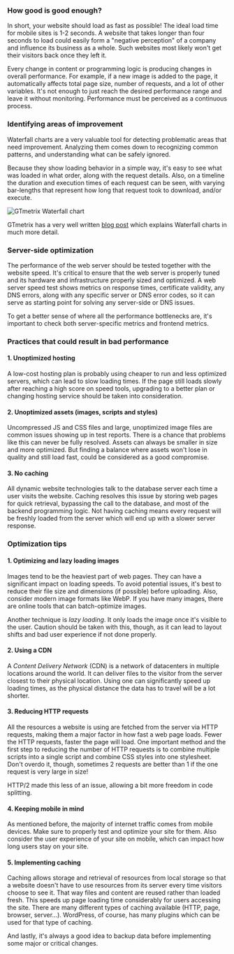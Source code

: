 ### How good is good enough?

In short, your website should load as fast as possible! The ideal load time for mobile sites is 1-2 seconds. A website that takes longer than four seconds to load could easily form a "negative perception" of a company and influence its business as a whole. Such websites most likely won't get their visitors back once they left it.

Every change in content or programming logic is producing changes in overall performance. For example, if a new image is added to the page, it automatically affects total page size, number of requests, and a lot of other variables. It's not enough to just reach the desired performance range and leave it without monitoring. Performance must be perceived as a continuous process.

### Identifying areas of improvement

Waterfall charts are a very valuable tool for detecting problematic areas that need improvement. Analyzing them comes down to recognizing common patterns, and understanding what can be safely ignored.

Because they show loading behavior in a simple way, it's easy to see what was loaded in what order, along with the request details. Also, on a timeline the duration and execution times of each request can be seen, with varying bar-lengths that represent how long that request took to download, and/or execute.

![GTmetrix Waterfall chart](/img/gtmetrix-waterfall-chart.png)

GTmetrix has a very well written [blog post](https://gtmetrix.com/blog/how-to-read-a-waterfall-chart-for-beginners/) which explains Waterfall charts in much more detail.

### Server-side optimization

The performance of the web server should be tested together with the website speed. It's critical to ensure that the web server is properly tuned and its hardware and infrastructure properly sized and optimized. A web server speed test shows metrics on response times, certificate validity, any DNS errors, along with any specific server or DNS error codes, so it can serve as starting point for solving any server-side or DNS issues.

To get a better sense of where all the performance bottlenecks are, it's important to check both server-specific metrics and frontend metrics.

### Practices that could result in bad performance

#### 1. Unoptimized hosting

A low-cost hosting plan is probably using cheaper to run and less optimized servers, which can lead to slow loading times. If the page still loads slowly after reaching a high score on speed tools, upgrading to a better plan or changing hosting service should be taken into consideration.

#### 2. Unoptimized assets (images, scripts and styles)

Uncompressed JS and CSS files and large, unoptimized image files are common issues showing up in test reports. There is a chance that problems like this can never be fully resolved. Assets can always be smaller in size and more optimized. But finding a balance where assets won't lose in quality and still load fast, could be considered as a good compromise.

#### 3. No caching

All dynamic website technologies talk to the database server each time a user visits the website. Caching resolves this issue by storing web pages for quick retrieval, bypassing the call to the database, and most of the backend programming logic. Not having caching means every request will be freshly loaded from the server which will end up with a slower server response.

### Optimization tips

#### 1. Optimizing and lazy loading images

Images tend to be the heaviest part of web pages. They can have a significant impact on loading speeds. To avoid potential issues, it's best to reduce their file size and dimensions (if possible) before uploading. Also, consider modern image formats like WebP. If you have many images, there are online tools that can batch-optimize images.

Another technique is _lazy loading_. It only loads the image once it's visible to the user. Caution should be taken with this, though, as it can lead to layout shifts and bad user experience if not done properly.

#### 2. Using a CDN

A _Content Delivery Network_ (CDN) is a network of datacenters in multiple locations around the world. It can deliver files to the visitor from the server closest to their physical location. Using one can significantly speed up loading times, as the physical distance the data has to travel will be a lot shorter.

#### 3. Reducing HTTP requests

All the resources a website is using are fetched from the server via HTTP requests, making them a major factor in how fast a web page loads. Fewer the HTTP requests, faster the page will load. One important method and the first step to reducing the number of HTTP requests is to combine multiple scripts into a single script and combine CSS styles into one stylesheet. Don't overdo it, though, sometimes 2 requests are better than 1 if the one request is very large in size!

HTTP/2 made this less of an issue, allowing a bit more freedom in code splitting.

#### 4. Keeping mobile in mind

As mentioned before, the majority of internet traffic comes from mobile devices. Make sure to properly test and optimize your site for them. Also consider the user experience of your site on mobile, which can impact how long users stay on your site.

#### 5. Implementing caching

Caching allows storage and retrieval of resources from local storage so that a website doesn't have to use resources from its server every time visitors choose to see it. That way files and content are reused rather than loaded fresh. This speeds up page loading time considerably for users accessing the site. There are many different types of caching available (HTTP, page, browser, server...). WordPress, of course, has many plugins which can be used for that type of caching.

And lastly, it's always a good idea to backup data before implementing some major or critical changes.
